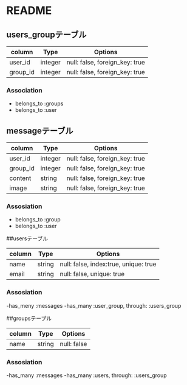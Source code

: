 # README


## users_groupテーブル

|column|Type|Options|
|------|----|-------|
|user_id|integer|null: false, foreign_key: true|
|group_id|integer|null: false, foreign_key: true|

### Association
- belongs_to :groups
- belongs_to :user


## messageテーブル

|column|Type|Options|
|------|----|-------|
|user_id|integer|null: false, foreign_key: true|
|group_id|integer|null: false, foreign_key: true|
|content|string|null: false, foreign_key: true|
|image|string|null: false, foreign_key: true|

### Assosiation
- belongs_to :group
- belongs_to :user


 ##usersテーブル

|column|Type|Options|
|------|----|-------|
|name|string|null: false, index:true, unique: true|
|email|string|null: false, unique: true|

### Assosiation
-has_meny :messages
-has_many :user_group, through: :users_group


 ##groupsテーブル

|column|Type|Options|
|------|----|-------|
|name|string|null: false|

### Assosiation
-has_many :messages
-has_many :users, through: :users_group

